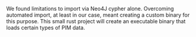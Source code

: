 We found limitations to import via Neo4J cypher alone. Overcoming automated
import, at least in our case, meant creating a custom binary for this purpose.
This small rust project will create an executable binary that loads certain
types of PIM data.
